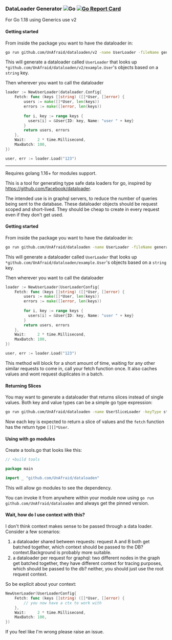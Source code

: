 ### DataLoader Generator ![Go](https://github.com/UnAfraid/dataloaden/workflows/Go/badge.svg) [![Go Report Card](https://goreportcard.com/badge/github.com/UnAfraid/dataloaden)](https://goreportcard.com/report/github.com/UnAfraid/dataloaden)

For Go 1.18 using Generics use v2

#### Getting started

From inside the package you want to have the dataloader in:

```bash
go run github.com/UnAfraid/dataloaden/v2 -name UserLoader -fileName generated_user_loader.go -keyType string -valueType *github.com/UnAfraid/dataloaden/v2/example.User
```

This will generate a dataloader called `UserLoader` that looks up `*github.com/UnAfraid/dataloaden/v2/example.User`'s objects based on a `string` key.

Then wherever you want to call the dataloader

```go
loader := NewUserLoader(dataloader.Config{
    Fetch: func (keys []string) ([]*User, []error) {
        users := make([]*User, len(keys))
        errors := make([]error, len(keys))
        
        for i, key := range keys {
          users[i] = &User{ID: key, Name: "user " + key}
        }
        return users, errors
    },
    Wait:     2 * time.Millisecond,
    MaxBatch: 100,
})

user, err := loader.Load("123")
```

---

Requires golang 1.16+ for modules support.

This is a tool for generating type safe data loaders for go, inspired by https://github.com/facebook/dataloader.

The intended use is in graphql servers, to reduce the number of queries being sent to the database. These dataloader objects should be request scoped and short-lived. They should be cheap to create in every request even
if they don't get used.

#### Getting started

From inside the package you want to have the dataloader in:

```bash
go run github.com/UnAfraid/dataloaden -name UserLoader -fileName generated_user_loader.go -keyType string -valueType *github.com/UnAfraid/dataloaden/example.User
```

This will generate a dataloader called `UserLoader` that looks up `*github.com/UnAfraid/dataloaden/example.User`'s objects based on a `string` key.

Then wherever you want to call the dataloader

```go
loader := NewUserLoader(UserLoaderConfig{
    Fetch: func (keys []string) ([]*User, []error) {
        users := make([]*User, len(keys))
        errors := make([]error, len(keys))
        
        for i, key := range keys {
          users[i] = &User{ID: key, Name: "user " + key}
        }
        return users, errors
    },
    Wait:     2 * time.Millisecond,
    MaxBatch: 100,
})

user, err := loader.Load("123")
```

This method will block for a short amount of time, waiting for any other similar requests to come in, call your fetch function once. It also caches values and wont request duplicates in a batch.

#### Returning Slices

You may want to generate a dataloader that returns slices instead of single values. Both key and value types can be a simple go type expression:

```bash
go run github.com/UnAfraid/dataloaden -name UserSliceLoader -keyType string -valueType []*github.com/dataloaden/example.User
```

Now each key is expected to return a slice of values and the `fetch` function has the return type `[][]*User`.

#### Using with go modules

Create a tools.go that looks like this:

```go
// +build tools

package main

import _ "github.com/UnAfraid/dataloaden"
```

This will allow go modules to see the dependency.

You can invoke it from anywhere within your module now using `go run github.com/UnAfraid/dataloaden` and always get the pinned version.

#### Wait, how do I use context with this?

I don't think context makes sense to be passed through a data loader. Consider a few scenarios:

1. a dataloader shared between requests: request A and B both get batched together, which context should be passed to the DB? context.Background is probably more suitable.
2. a dataloader per request for graphql: two different nodes in the graph get batched together, they have different context for tracing purposes, which should be passed to the db? neither, you should just use the root
   request context.

So be explicit about your context:

```go
NewUserLoader(UserLoaderConfig{
    Fetch: func (keys []string) ([]*User, []error) {
        // you now have a ctx to work with
    },
    Wait:     2 * time.Millisecond,
    MaxBatch: 100,
})
```

If you feel like I'm wrong please raise an issue.
